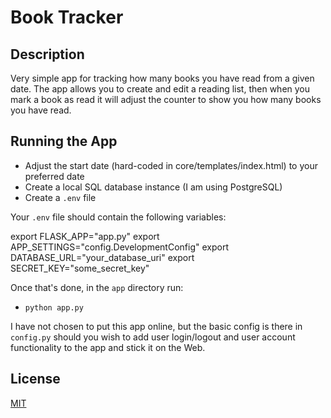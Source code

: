 # Book Tracker

<h2>Description</h2>

Very simple app for tracking how many books you have read from a given date. The app allows 
you to create and edit a reading list, then when you mark a book as read it will adjust the 
counter to show you how many books you have read.

<h2>Running the App</h2>

 - Adjust the start date (hard-coded in core/templates/index.html) to your preferred date
 - Create a local SQL database instance (I am using PostgreSQL)
 - Create a <code>.env</code> file

Your <code>.env</code> file should contain the following variables:

export FLASK_APP="app.py"
export APP_SETTINGS="config.DevelopmentConfig"
export DATABASE_URL="your_database_uri"
export SECRET_KEY="some_secret_key"

Once that's done, in the <code>app</code> directory run:

 - <code>python app.py</code>

I have not chosen to put this app online, but the basic config is there in <code>config.py</code>
should you wish to add user login/logout and user account functionality to the app and stick it 
on the Web.

<h2>License</h2>

<a href="https://github.com/sedexdev/book_tracker/blob/main/LICENSE">MIT</a>
